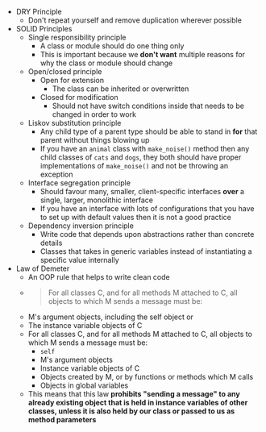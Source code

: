 - DRY Principle
    - Don't repeat yourself and remove duplication wherever possible
- SOLID Principles
    - Single responsibility principle
        - A class or module should do one thing only
        - This is important because we **don't want** multiple reasons for why the class or module should change
    -  Open/closed principle
        - Open for extension
            - The class can be inherited or overwritten
        - Closed for modification
            - Should not have switch conditions inside that needs to be changed in order to work
    - Liskov substitution principle
        - Any child type of a parent type should be able to stand in __for__ that parent without things blowing up
        - If you have an `animal` class with `make_noise()` method then any child classes of `cats` and `dogs`, they both should have proper implementations of `make_noise()` and not be throwing an exception 
    - Interface segregation principle
        - Should favour many, smaller, client-specific interfaces **over** a single, larger, monolithic interface
        - If you have an interface with lots of configurations that you have to set up with default values then it is not a good practice
    - Dependency inversion principle
        - Write code that depends upon abstractions rather than concrete details
        - Classes that takes in generic variables instead of instantiating a specific value internally
- Law of Demeter
    - An OOP rule that helps to write clean code
    - > For all classes C, and for all methods M attached to C, all objects to which M sends a message must be:
    * M's argument objects, including the self object or
    * The instance variable objects of C
    - For all classes C, and for all methods M attached to C, all objects to which M sends a message must be:
        - `self`
        - M's argument objects
        - Instance variable objects of C
        - Objects created by M, or by functions or methods which M calls
        - Objects in global variables
    - This means that this law **prohibits "sending a message" to any already existing object that is held in instance variables of __other__ classes, unless it is also held by our class or passed to us as method parameters**
